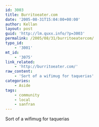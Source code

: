 ```yaml
---
id: 3003
title: Burritoeater.com
date: '2005-08-31T15:04:00+00:00'
author: Kellan
layout: post
guid: 'http://lm.quxx.info/?p=3003'
permalink: /2005/08/31/burritoeatercom/
typo_id:
    - '3001'
mt_id:
    - '3075'
link_related:
    - 'http://burritoeater.com/'
raw_content:
    - 'Sort of a wifimug for taquerias'
categories:
    - Aside
tags:
    - community
    - local
    - sanfran
---
```


Sort of a wifimug for taquerias
